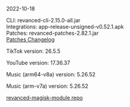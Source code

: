 2022-10-18
  
CLI: revanced-cli-2.15.0-all.jar  
Integrations: app-release-unsigned-v0.52.1.apk  
Patches: revanced-patches-2.82.1.jar  
[Patches Changelog](https://github.com/revanced/revanced-patches/releases/tag/v2.82.1)  

TikTok version: 26.5.5  

YouTube version: 17.36.37  

Music (arm64-v8a) version: 5.26.52  

Music (arm-v7a) version: 5.26.52  

[revanced-magisk-module repo](https://github.com/j-hc/revanced-magisk-module)
